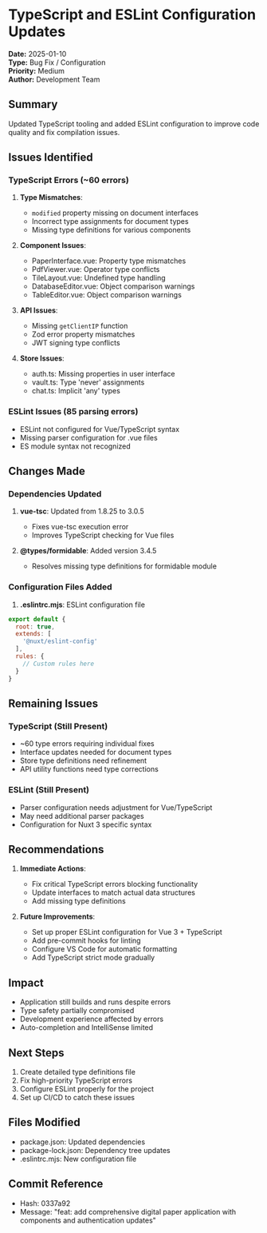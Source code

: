 # TypeScript and ESLint Configuration Updates
**Date:** 2025-01-10  
**Type:** Bug Fix / Configuration  
**Priority:** Medium  
**Author:** Development Team  

## Summary
Updated TypeScript tooling and added ESLint configuration to improve code quality and fix compilation issues.

## Issues Identified

### TypeScript Errors (~60 errors)
1. **Type Mismatches**:
   - `modified` property missing on document interfaces
   - Incorrect type assignments for document types
   - Missing type definitions for various components

2. **Component Issues**:
   - PaperInterface.vue: Property type mismatches
   - PdfViewer.vue: Operator type conflicts
   - TileLayout.vue: Undefined type handling
   - DatabaseEditor.vue: Object comparison warnings
   - TableEditor.vue: Object comparison warnings

3. **API Issues**:
   - Missing `getClientIP` function
   - Zod error property mismatches
   - JWT signing type conflicts

4. **Store Issues**:
   - auth.ts: Missing properties in user interface
   - vault.ts: Type 'never' assignments
   - chat.ts: Implicit 'any' types

### ESLint Issues (85 parsing errors)
- ESLint not configured for Vue/TypeScript syntax
- Missing parser configuration for .vue files
- ES module syntax not recognized

## Changes Made

### Dependencies Updated
1. **vue-tsc**: Updated from 1.8.25 to 3.0.5
   - Fixes vue-tsc execution error
   - Improves TypeScript checking for Vue files

2. **@types/formidable**: Added version 3.4.5
   - Resolves missing type definitions for formidable module

### Configuration Files Added
1. **.eslintrc.mjs**: ESLint configuration file
```javascript
export default {
  root: true,
  extends: [
    '@nuxt/eslint-config'
  ],
  rules: {
    // Custom rules here
  }
}
```

## Remaining Issues

### TypeScript (Still Present)
- ~60 type errors requiring individual fixes
- Interface updates needed for document types
- Store type definitions need refinement
- API utility functions need type corrections

### ESLint (Still Present)
- Parser configuration needs adjustment for Vue/TypeScript
- May need additional parser packages
- Configuration for Nuxt 3 specific syntax

## Recommendations
1. **Immediate Actions**:
   - Fix critical TypeScript errors blocking functionality
   - Update interfaces to match actual data structures
   - Add missing type definitions

2. **Future Improvements**:
   - Set up proper ESLint configuration for Vue 3 + TypeScript
   - Add pre-commit hooks for linting
   - Configure VS Code for automatic formatting
   - Add TypeScript strict mode gradually

## Impact
- Application still builds and runs despite errors
- Type safety partially compromised
- Development experience affected by errors
- Auto-completion and IntelliSense limited

## Next Steps
1. Create detailed type definitions file
2. Fix high-priority TypeScript errors
3. Configure ESLint properly for the project
4. Set up CI/CD to catch these issues

## Files Modified
- package.json: Updated dependencies
- package-lock.json: Dependency tree updates
- .eslintrc.mjs: New configuration file

## Commit Reference
- Hash: 0337a92
- Message: "feat: add comprehensive digital paper application with components and authentication updates"